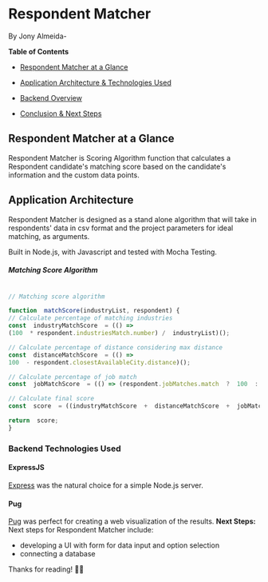 
#  Respondent Matcher
By Jony Almeida-

**Table of Contents**
- [Respondent Matcher at a Glance](#matcher-at-a-glance)

- [Application Architecture & Technologies Used](#application-architecture)

- [Backend Overview](#backend-overview)

- [Conclusion & Next Steps](#conclusion-and-next-steps)
##  Respondent Matcher at a Glance
Respondent Matcher is Scoring Algorithm function that calculates a Respondent candidate's
matching score based on the candidate's information and the custom data points.
##  Application Architecture
Respondent Matcher is designed as a stand alone algorithm that will take in respondents'
data in csv format and the project parameters for ideal matching, as arguments.

Built in Node.js, with Javascript and tested with Mocha Testing.
#####  Matching Score Algorithm
```javascript

// Matching score algorithm

function  matchScore(industryList, respondent) {
// Calculate percentage of matching industries
const  industryMatchScore  = (() =>
(100  * respondent.industriesMatch.number) /  industryList)();

// Calculate percentage of distance considering max distance
const  distanceMatchScore  = (() =>
100  - respondent.closestAvailableCity.distance)();

// Calculate percentage of job match
const  jobMatchScore  = (() => (respondent.jobMatches.match  ?  100  :  0))();

// Calculate final score
const  score  = ((industryMatchScore  +  distanceMatchScore  +  jobMatchScore) *  100) /  300;

return  score;
}
```
###  Backend Technologies Used  
####  ExpressJS
[Express](https://expressjs.com/) was the natural choice for a simple Node.js server.
####  Pug
[Pug](https://www.pug.org/) was perfect for creating a web visualization of the results.
**Next Steps:**
Next steps for Respondent Matcher include:
- developing a UI with form for data input and option selection
- connecting a database

Thanks for reading! ✌🏽

